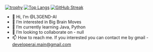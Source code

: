 [![trophy](https://github-profile-trophy.vercel.app/?username=ryo-ma)](https://github.com/ryo-ma/github-profile-trophy)
[![Top Langs](https://github-readme-stats.vercel.app/api/top-langs/?username=stasnorman&layout=compact)](https://github.com/anuraghazra/github-readme-stats)
[![GitHub Streak](https://github-readme-streak-stats.herokuapp.com/?user=stasnorman)](https://git.io/streak-stats)



- 👋 Hi, I’m @L3GEND-AI
- 👀 I’m interested in Big Brain Moves
- 🌱 I’m currently learning Java, Python
- 💞️ I’m looking to collaborate on - null
- 📫 How to reach me. If you interested you can contact me by gmail - developerai.main@gmail.com

<!---
L3GEND-AI/L3GEND-AI is a ✨ special ✨ repository because its `README.md` (this file) appears on your GitHub profile.
You can click the Preview link to take a look at your changes.
--->
